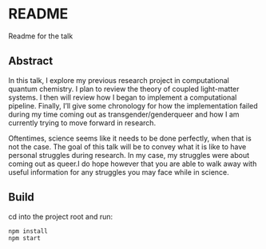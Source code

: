 # README

Readme for the talk

## Abstract

In this talk, I explore my previous research project in computational quantum chemistry. I plan to review the theory of coupled light-matter systems. I then
will review how I began to implement a computational pipeline.  Finally, I’ll give some chronology for how the implementation failed during my time coming out as
transgender/genderqueer and how I am currently trying to move forward in research.

Oftentimes, science seems like it needs to be done perfectly, when that is not the case. The goal of this talk will be to convey what it is like to have personal struggles during research. In my case, my struggles were about coming out as queer.I do hope however that you are able to walk away with useful information for any struggles you may face while in science.

## Build
cd into the project root and run:

``` bash
npm install
npm start
```
